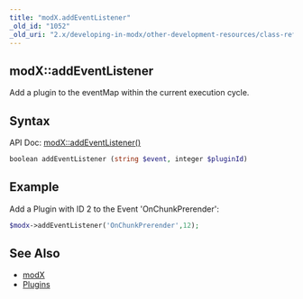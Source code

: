 ```yaml
---
title: "modX.addEventListener"
_old_id: "1052"
_old_uri: "2.x/developing-in-modx/other-development-resources/class-reference/modx/modx.addeventlistener"
---
```


## modX::addEventListener

Add a plugin to the eventMap within the current execution cycle.

## Syntax

API Doc: [modX::addEventListener()](http://api.modx.com/revolution/2.2/db_core_model_modx_modx.class.html#%5CmodX::addEventListener())

``` php
boolean addEventListener (string $event, integer $pluginId)
```

## Example

Add a Plugin with ID 2 to the Event 'OnChunkPrerender':

``` php
$modx->addEventListener('OnChunkPrerender',12);
```

## See Also

- [modX](extending-modx/core-model/modx "modX")
- [Plugins](extending-modx/plugins "Plugins")
